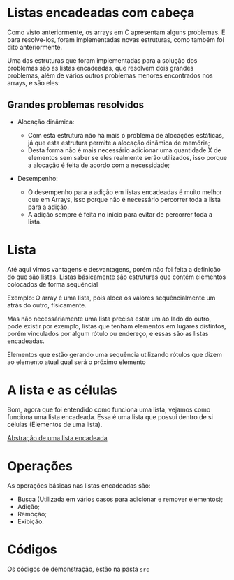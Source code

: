 # Listas encadeadas com cabeça

Como visto anteriormente, os arrays em C apresentam alguns problemas. E para resolve-los, foram implementadas novas estruturas,  como também foi dito anteriormente.

Uma das estruturas que foram implementadas para a solução dos problemas são as listas encadeadas, que resolvem dois grandes problemas, além de vários outros problemas menores encontrados nos arrays, e são eles:

## Grandes problemas resolvidos

* Alocação dinâmica:
    * Com esta estrutura não há mais o problema de alocações estáticas, já que esta estrutura permite a alocação dinâmica de memória;
    * Desta forma não é mais necessário adicionar uma quantidade X de elementos sem saber se eles realmente serão utilizados, isso porque a alocação é feita de acordo com a necessidade;

* Desempenho:
    * O desempenho para a adição em listas encadeadas é muito melhor que em Arrays, isso porque não é necessário percorrer toda a lista para a adição.
    * A adição sempre é feita no início para evitar de percorrer toda a lista.

# Lista

Até aqui vimos vantagens e desvantagens, porém não foi feita a definição do que são listas. Listas básicamente são estruturas que contém elementos colocados de forma sequêncial

Exemplo:
O array é uma lista, pois aloca os valores sequêncialmente um atrás do outro, físicamente.

Mas não necessáriamente uma lista precisa estar um ao lado do outro, pode existir por exemplo, listas que tenham elementos em lugares distintos, porém vinculados por algum rótulo ou endereço, e essas são as listas encadeadas.

Elementos que estão gerando uma sequência utilizando rótulos que dizem ao elemento atual qual será o próximo elemento

# A lista e as células

Bom, agora que foi entendido como funciona uma lista, vejamos como funciona uma lista encadeada. Essa é uma lista que possuí dentro de si células (Elementos de uma lista).

[Abstração de uma lista encadeada](https://drive.google.com/file/d/0BwQVdunN4yJBeDZIbU1CaDR5djg/view)

# Operações

As operações básicas nas listas encadeadas são:

* Busca (Utilizada em vários casos para adicionar e remover elementos);
* Adição;
* Remoção;
* Exibição.

# Códigos

Os códigos de demonstração, estão na pasta <code>src</code>